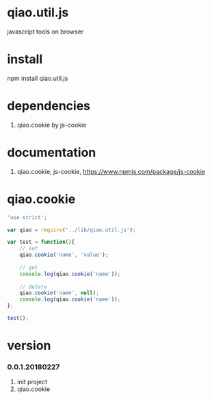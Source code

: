 # qiao.util.js
javascript tools on browser

# install
npm install qiao.util.js

# dependencies
1. qiao.cookie by js-cookie

# documentation
1. qiao.cookie, js-cookie, https://www.npmjs.com/package/js-cookie

# qiao.cookie
```javascript
'use strict';

var qiao = require('../lib/qiao.util.js');

var test = function(){
	// set
	qiao.cookie('name', 'value');
	
	// get
	console.log(qiao.cookie('name'));
	
	// delete
	qiao.cookie('name', null);
	console.log(qiao.cookie('name'));
};

test();
```

# version
### 0.0.1.20180227
1. init project
2. qiao.cookie